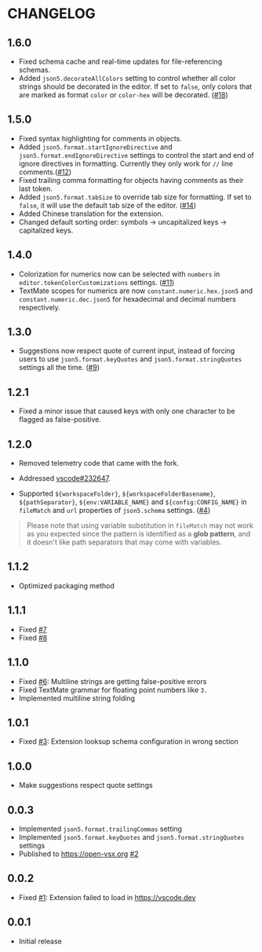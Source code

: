 # CHANGELOG

## 1.6.0

- Fixed schema cache and real-time updates for file-referencing schemas.
- Added `json5.decorateAllColors` setting to control whether all color strings should be decorated in the editor. If set to `false`, only colors that are marked as format `color` or `color-hex` will be decorated. ([#18](https://github.com/BlueGlassBlock/better-json5/pulls/18))

## 1.5.0

- Fixed syntax highlighting for comments in objects.
- Added `json5.format.startIgnoreDirective` and `json5.format.endIgnoreDirective` settings to control the start and end of ignore directives in formatting. Currently they only work for `//` line comments.([#12](https://github.com/BlueGlassBlock/better-json5/issues/12))
- Fixed trailing comma formatting for objects having comments as their last token.
- Added `json5.format.tabSize` to override tab size for formatting. If set to `false`, it will use the default tab size of the editor. ([#14](https://github.com/BlueGlassBlock/better-json5/issues/14))
- Added Chinese translation for the extension.
- Changed default sorting order: symbols -> uncapitalized keys -> capitalized keys.

## 1.4.0

- Colorization for numerics now can be selected with `numbers` in `editor.tokenColorCustomizations` settings. ([#11](https://github.com/BlueGlassBlock/better-json5/issues/11))
- TextMate scopes for numerics are now `constant.numeric.hex.json5` and `constant.numeric.dec.json5` for hexadecimal and decimal numbers respectively.



## 1.3.0

- Suggestions now respect quote of current input, instead of forcing users to use `json5.format.keyQuotes` and `json5.format.stringQuotes` settings all the time. ([#9](https://github.com/BlueGlassBlock/better-json5/issues/9))

## 1.2.1

- Fixed a minor issue that caused keys with only one character to be flagged as false-positive.

## 1.2.0

- Removed telemetry code that came with the fork.

- Addressed [vscode#232647](https://github.com/microsoft/vscode/issues/232647).

- Supported `${workspaceFolder}`, `${workspaceFolderBasename}`, `${pathSeparator}`, `${env:VARIABLE_NAME}` and `${config:CONFIG_NAME}` in `fileMatch` and `url` properties of `json5.schema` settings. ([#4](https://github.com/BlueGlassBlock/better-json5/issues/4))

> Please note that using variable substitution in `fileMatch` may not work as you expected since the pattern is identified as a **glob pattern**, and it doesn't like path separators that may come with variables.

## 1.1.2

- Optimized packaging method

## 1.1.1

- Fixed [#7](https://github.com/BlueGlassBlock/better-json5/issues/7)
- Fixed [#8](https://github.com/BlueGlassBlock/better-json5/issues/8)

## 1.1.0

- Fixed [#6](https://github.com/BlueGlassBlock/better-json5/issues/6): Multiline strings are getting false-positive errors
- Fixed TextMate grammar for floating point numbers like `3.`
- Implemented multiline string folding

## 1.0.1

- Fixed [#3](https://github.com/BlueGlassBlock/better-json5/issues/3): Extension looksup schema configuration in wrong section

## 1.0.0

- Make suggestions respect quote settings

## 0.0.3

- Implemented `json5.format.trailingCommas` setting
- Implemented `json5.format.keyQuotes` and `json5.format.stringQuotes` settings
- Published to <https://open-vsx.org> [#2](https://github.com/BlueGlassBlock/better-json5/issues/2)

## 0.0.2

- Fixed [#1](https://github.com/BlueGlassBlock/better-json5/issues/1): Extension failed to load in <https://vscode.dev>

## 0.0.1

- Initial release